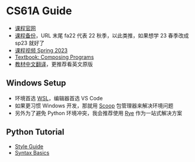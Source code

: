 # CS61A Guide

- [课程官网](https://cs61a.org/)
- [课程备份](https://inst.eecs.berkeley.edu/~cs61a/fa22/)，URL 末尾 fa22 代表 22 秋季，以此类推，如果想学 23 春季改成 sp23 就好了
- [课程视频 Spring 2023](https://www.bilibili.com/video/BV1s3411G7yM/)
- [Textbook: Composing Programs](https://www.composingprograms.com/)
- [教材中文翻译](https://composingprograms.netlify.app/)，更推荐看英文原版

## Windows Setup

- 环境首选 [WSL](/refs/wsl)，编辑器首选 VS Code
- 如果更习惯 Windows 开发，那就用 [Scoop](/refs/scoop) 包管理器来解决环境问题
- 另外为了避免 Python 环境冲突，我会推荐使用 [Rye](/py/rye) 作为一站式解决方案

## Python Tutorial

- [Style Guide](/py/style)
- [Syntax Basics](/py/syntax)
